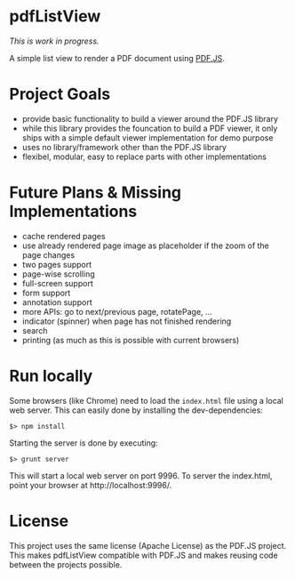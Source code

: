 pdfListView
===========

*This is work in progress.*

A simple list view to render a PDF document using [PDF.JS](https://github.com/mozilla/pdf.js).

# Project Goals

- provide basic functionality to build a viewer around the PDF.JS library
- while this library provides the founcation to build a PDF viewer, it only ships with a simple default viewer implementation for demo purpose
- uses no library/framework other than the PDF.JS library
- flexibel, modular, easy to replace parts with other implementations

# Future Plans & Missing Implementations

- cache rendered pages
- use already rendered page image as placeholder if the zoom of the page changes
- two pages support
- page-wise scrolling
- full-screen support
- form support
- annotation support
- more APIs: go to next/previous page, rotatePage, ...
- indicator (spinner) when page has not finished rendering
- search
- printing (as much as this is possible with current browsers)

# Run locally

Some browsers (like Chrome) need to load the `index.html` file using a local web server. This can easily done by installing the dev-dependencies:

```
$> npm install
```

Starting the server is done by executing:

```
$> grunt server
```

This will start a local web server on port 9996. To server the index.html, point your browser at http://localhost:9996/.

# License

This project uses the same license (Apache License) as the PDF.JS project. This makes pdfListView compatible with PDF.JS and makes reusing code between the projects possible.

